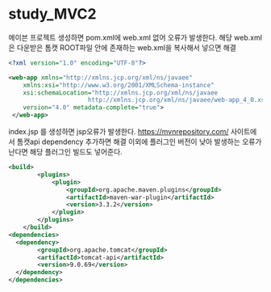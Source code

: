 # study_MVC2

메이븐 프로젝트 생성하면 pom.xml에 web.xml 없어 오류가 발생한다.
해당 web.xml은 다운받은 톰캣 ROOT파일 안에 존재하는 web.xml을 복사해서 넣으면 해결
```xml
<?xml version="1.0" encoding="UTF-8"?>

<web-app xmlns="http://xmlns.jcp.org/xml/ns/javaee"
	xmlns:xsi="http://www.w3.org/2001/XMLSchema-instance"
	xsi:schemaLocation="http://xmlns.jcp.org/xml/ns/javaee
                      http://xmlns.jcp.org/xml/ns/javaee/web-app_4_0.xsd"
	version="4.0" metadata-complete="true">
 </web-app> 
```

index.jsp 를 생성하면 jsp오류가 발생한다.
https://mvnrepository.com/ 사이트에서 톰캣api dependency 추가하면 해결
이외에 플러그인 버전이 낮아 발생하는 오류가 난다면 해당 플러그인 빌드도 넣어준다.
```xml
<build>
		<plugins>
			<plugin>
				<groupId>org.apache.maven.plugins</groupId>
				<artifactId>maven-war-plugin</artifactId>
				<version>3.3.2</version>
			</plugin>
		</plugins>
	</build>
<dependencies>
  <dependency>
        <groupId>org.apache.tomcat</groupId>
        <artifactId>tomcat-api</artifactId>
        <version>9.0.69</version>
  </dependency>
</dependencies>

```

